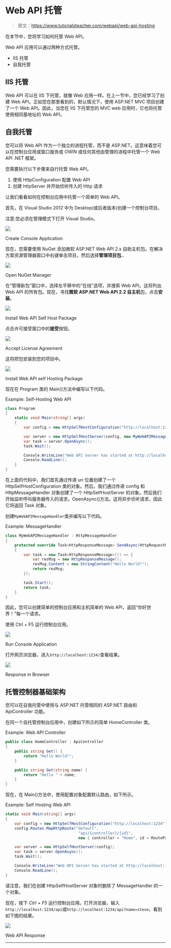 # Web API 托管

> 原文：<https://www.tutorialsteacher.com/webapi/web-api-hosting>

在本节中，您将学习如何托管 Web API。

Web API 应用可以通过两种方式托管。

*   IIS 托管
*   自我托管

## IIS 托管

Web API 可以在 IIS 下托管，就像 Web 应用一样。在上一节中，您已经学习了创建 Web API。正如您在那里看到的，默认情况下，使用 ASP.NET MVC 项目创建了一个 Web API。因此，当您在 IIS 下托管您的 MVC web 应用时，它也将托管使用相同基地址的 Web API。

## 自我托管

您可以将 Web API 作为一个独立的进程托管，而不是 ASP.NET。这意味着您可以在控制台应用或窗口服务或 OWIN 或任何其他由管理的进程中托管一个 Web API .NET 框架。

您需要执行以下步骤来自行托管 Web API。

1.  使用 HttpConfiguration 配置 Web API
2.  创建 httpServer 并开始侦听传入的 Http 请求

让我们看看如何在控制台应用中托管一个简单的 Web API。

首先，在 Visual Studio 2012 中为 Desktop(或后者版本)创建一个控制台项目。

注意:您必须在管理模式下打开 Visual Studio。

![](img/3719caf9c7de30d0a6d874e5bda7f28b.png)

Create Console Application



现在，您需要使用 NuGet 添加微软 ASP.NET Web API 2.x 自助主机包。在解决方案资源管理器窗口中右键单击项目，然后选择**管理项目包..**

![](img/488374cb9627e79fb88a248b513d6f7e.png)

Open NuGet Manager



在“管理新包”窗口中，选择左平移中的“在线”选项，并搜索 Web API。这将列出 Web API 的所有包。现在，寻找**微软 ASP.NET Web API 2.2 自主机**包，点击**安装**。

![](img/a0a90544e000ef9927e024c037dcd7b4.png)

Install Web API Self Host Package



点击许可接受窗口中的**接受**按钮。

![](img/ebd81f21823e26c346972c41e887a956.png)

Accept License Agreement



这将把包安装到您的项目中。

![](img/4d641e7a84ab4fd96d15b717e0da9c0a.png)

Install Web API self Hosting Package



现在在 Program 类的 Main()方法中编写以下代码。

Example: Self-Hosting Web API 

```cs
class Program
{
    static void Main(string[] args)
    {
        var config = new HttpSelfHostConfiguration("http://localhost:1234");

        var server = new HttpSelfHostServer(config, new MyWebAPIMessageHandler());
        var task = server.OpenAsync();
        task.Wait();

        Console.WriteLine("Web API Server has started at http://localhost:1234");
        Console.ReadLine();
    }
} 
```

在上面的代码中，我们首先通过传递 uri 位置创建了一个 HttpSelfHostConfiguration 类的对象。然后，我们通过传递 config 和 HttpMessageHandler 对象创建了一个 HttpSelfHostServer 的对象。然后我们开始监听呼叫服务器传入的请求。OpenAsync()方法。这将异步侦听请求，因此它将返回 Task 对象。

创建`MyWebAPIMessageHandler`类并编写以下代码。

Example: MessageHandler 

```cs
class MyWebAPIMessageHandler : HttpMessageHandler
{
    protected override Task<HttpResponseMessage> SendAsync(HttpRequestMessage request, System.Threading.CancellationToken cancellationToken)
    {
        var task = new Task<HttpResponseMessage>(() => {
            var resMsg = new HttpResponseMessage();
            resMsg.Content = new StringContent("Hello World!");
            return resMsg;
        });

        task.Start();
        return task;
    }
} 
```

因此，您可以创建简单的控制台应用和主机简单的 Web API，返回“你好世界！”每一个请求。

使用 Ctrl + F5 运行控制台应用。

![](img/7cbd29a0e97ba35542b4d74209833a67.png)

Run Console Application



打开网页浏览器，进入`http://localhost:1234/`查看结果。

![](img/04851f7a0f60e793164be344bccda593.png)

Response in Browser



## 托管控制器基础架构

您可以在自我托管中使用与 ASP.NET 托管相同的 ASP.NET 路由和 ApiController 功能。

在同一个自托管控制台应用中，创建如下所示的简单 HomeController 类。

Example: Web API Controller 

```cs
public class HomeController : ApiController
{
    public string Get() {
        return "Hello World!";
    }

    public string Get(string name) {
        return "Hello " + name;
    }
} 
```

现在，在 Main()方法中，使用配置对象配置默认路由，如下所示。

Example: Self Hosting Web API 

```cs
static void Main(string[] args)
{
    var config = new HttpSelfHostConfiguration("http://localhost:1234");
    config.Routes.MapHttpRoute("default",
                                "api/{controller}/{id}",
                                new { controller = "Home", id = RouteParameter.Optional });

    var server = new HttpSelfHostServer(config);            
    var task = server.OpenAsync();
    task.Wait();

    Console.WriteLine("Web API Server has started at http://localhost:1234");
    Console.ReadLine();
} 
```

请注意，我们在创建 HttpSelfHostServer 对象时删除了 MessageHandler 的一个对象。

现在，按下 *Ctrl + F5* 运行控制台应用。打开浏览器，输入`http://localhost:1234/api`或`http://localhost:1234/api?name=steve`，看到如下图的结果。

![](img/14ffcb27f30997c6520ba3cc74b7ee0b.png)

Web API Response

****